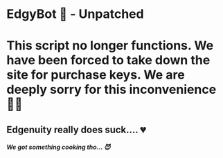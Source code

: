 # EdgyBot 🤖 - Unpatched

<h1>This script no longer functions. We have been forced to take down the site for purchase keys. We are deeply sorry for this inconvenience 🙏😟</h1>

<h2>Edgenuity really does suck.... 💔</h2>

<h5>We got something cooking tho... 😈</h5>
